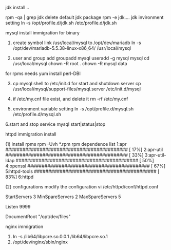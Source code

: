 
jdk install ..

rpm -qa | grep jdk
delete default jdk package
 rpm -e  jdk....
jdk invironment setting
ln -s /opt/profile.d/jdk.sh /etc/profile.d/jdk.sh


mysql install  immigration for binary 

1.  create symbol link  /usr/local/mysql to /opt/dev/mariadb
 ln -s /opt/dev/mariadb-5.5.38-linux-x86_64/ /usr/local/mysql

2. user and group add
groupadd mysql
useradd -g mysql mysql
cd  /usr/local/mysql
chown -R root .
chown -R mysql data

for rpms
needs  yum install perl-DBI



 3. cp  mysql  shell to /etc/init.d  for  start and shutdown server
 cp /usr/local/mysql/support-files/mysql.server /etc/init.d/mysql

4. if        /etc/my.cnf file exist, and delete it
rm -rf /etc/my.cnf

5. environment variable setting
ln -s /opt/profile.d/mysql.sh /etc/profile.d/mysql.sh

 6.start and stop
 service mysql start|status|stop


httpd immigration install

(1) install rpms
rpm -Uvh *.rpm
rpm dependence list
   1:apr                  	########################################### [ 17%]
   2:apr-util               ########################################### [ 33%]
   3:apr-util-ldap      ########################################### [ 50%]
   4:openssl                ########################################### [ 67%]
   5:httpd-tools            ########################################### [ 83%]
   6:httpd 

(2) configurations
modify the configuration 
vi /etc/httpd/conf/httpd.conf

StartServers       3
MinSpareServers    2
MaxSpareServers   5

Listen 9999

DocumentRoot "/opt/dev/files"


nginx immigration 
1.  ln -s /lib64/libpcre.so.0.0.1 /lib64/libpcre.so.1
2. /opt/dev/nginx/sbin/nginx 

